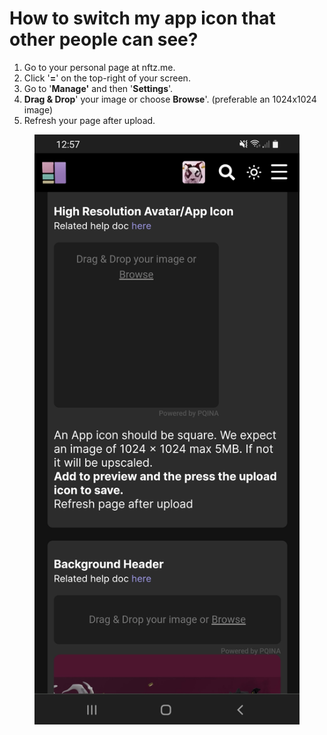# How to switch my app icon that other people can see?

1. Go to your personal page at nftz.me.
2. Click '**=**' on the top-right of your screen.
3. Go to '**Manage'** and then '**Settings**'.&#x20;
4. **Drag & Drop**' your image or choose **Browse**'.  (preferable an 1024x1024 image)
5. Refresh your page after upload.

<figure><img src="../../.gitbook/assets/App Icon 3.jpg" alt=""><figcaption></figcaption></figure>
